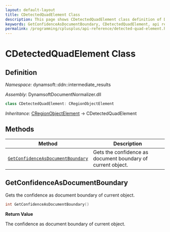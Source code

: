 ```yaml
---
layout: default-layout
title: CDetectedQuadElement Class
description: This page shows CDetectedQuadElement class definition of Dynamsoft Document Normalizer SDK C++ Edition.
keywords: GetConfidenceAsDocumentBoundary, CDetectedQuadElement, api reference
permalink: /programming/cplusplus/api-reference/detected-quad-element.html
---
```


# CDetectedQuadElement Class

## Definition

*Namespace:* dynamsoft::ddn::intermediate_results

*Assembly:* DynamsoftDocumentNormalizer.dll

```cpp
class CDetectedQuadElement: CRegionObjectElement
```

*Inheritance:* [CRegionObjectElement]() -> CDetectedQuadElement

## Methods

| Method | Description |
|--------|-------------|
| [`GetConfidenceAsDocumentBoundary`](#getconfidenceasdocumentboundary) | Gets the confidence as document boundary of current object. |

## GetConfidenceAsDocumentBoundary

Gets the confidence as document boundary of current object.

```cpp
int GetConfidenceAsDocumentBoundary() 
```

**Return Value**

The confidence as document boundary of current object.
